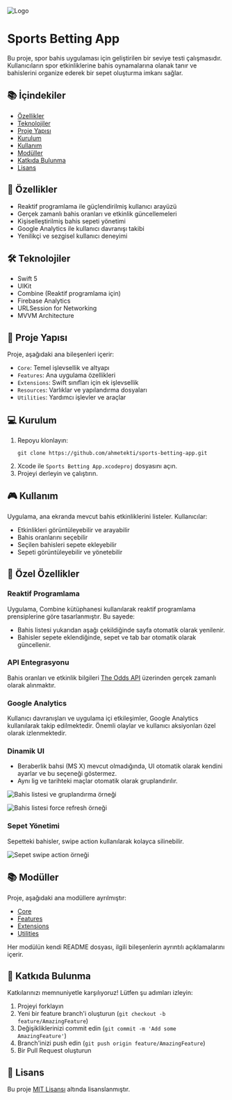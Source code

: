 ![Logo](images/header.png)

# Sports Betting App

Bu proje, spor bahis uygulaması için geliştirilen bir seviye testi çalışmasıdır. Kullanıcıların spor etkinliklerine bahis oynamalarına olanak tanır ve bahislerini organize ederek bir sepet oluşturma imkanı sağlar.

## 📚 İçindekiler

- [Özellikler](#özellikler)
- [Teknolojiler](#teknolojiler)
- [Proje Yapısı](#proje-yapısı)
- [Kurulum](#kurulum)
- [Kullanım](#kullanım)
- [Modüller](#modüller)
- [Katkıda Bulunma](#katkıda-bulunma)
- [Lisans](#lisans)

## 🌟 Özellikler

- Reaktif programlama ile güçlendirilmiş kullanıcı arayüzü
- Gerçek zamanlı bahis oranları ve etkinlik güncellemeleri
- Kişiselleştirilmiş bahis sepeti yönetimi
- Google Analytics ile kullanıcı davranışı takibi
- Yenilikçi ve sezgisel kullanıcı deneyimi

## 🛠 Teknolojiler

- Swift 5
- UIKit
- Combine (Reaktif programlama için)
- Firebase Analytics
- URLSession for Networking
- MVVM Architecture

## 📂 Proje Yapısı

Proje, aşağıdaki ana bileşenleri içerir:

- `Core`: Temel işlevsellik ve altyapı
- `Features`: Ana uygulama özellikleri
- `Extensions`: Swift sınıfları için ek işlevsellik
- `Resources`: Varlıklar ve yapılandırma dosyaları
- `Utilities`: Yardımcı işlevler ve araçlar

## 💻 Kurulum

1. Repoyu klonlayın:
   ```
   git clone https://github.com/ahmetekti/sports-betting-app.git
   ```
2. Xcode ile `Sports Betting App.xcodeproj` dosyasını açın.
3. Projeyi derleyin ve çalıştırın.

## 🎮 Kullanım

Uygulama, ana ekranda mevcut bahis etkinliklerini listeler. Kullanıcılar:

- Etkinlikleri görüntüleyebilir ve arayabilir
- Bahis oranlarını seçebilir
- Seçilen bahisleri sepete ekleyebilir
- Sepeti görüntüleyebilir ve yönetebilir

## 🚀 Özel Özellikler

### Reaktif Programlama

Uygulama, Combine kütüphanesi kullanılarak reaktif programlama prensiplerine göre tasarlanmıştır. Bu sayede:

- Bahis listesi yukarıdan aşağı çekildiğinde sayfa otomatik olarak yenilenir.
- Bahisler sepete eklendiğinde, sepet ve tab bar otomatik olarak güncellenir.

### API Entegrasyonu

Bahis oranları ve etkinlik bilgileri [The Odds API](https://the-odds-api.com/) üzerinden gerçek zamanlı olarak alınmaktır.

### Google Analytics

Kullanıcı davranışları ve uygulama içi etkileşimler, Google Analytics kullanılarak takip edilmektedir. Önemli olaylar ve kullanıcı aksiyonları özel olarak izlenmektedir.

### Dinamik UI

- Beraberlik bahsi (MS X) mevcut olmadığında, UI otomatik olarak kendini ayarlar ve bu seçeneği göstermez.
- Aynı lig ve tarihteki maçlar otomatik olarak gruplandırılır.

![Bahis listesi ve gruplandırma örneği](images/group-event.PNG)

![Bahis listesi force refresh örneği](images/force-refresh.PNG)


### Sepet Yönetimi

Sepetteki bahisler, swipe action kullanılarak kolayca silinebilir.

![Sepet swipe action örneği](images/swipe-action.PNG)

## 📚 Modüller

Proje, aşağıdaki ana modüllere ayrılmıştır:

- [Core](./Sports-Betting-App/Core/README+Core.md)
- [Features](./Sports-Betting-App/Features/README+Features.md)
- [Extensions](./Sports-Betting-App/Extensions/README+Extensions.md)
- [Utilities](./Sports-Betting-App/Utilities/README+Utilities.md)

Her modülün kendi README dosyası, ilgili bileşenlerin ayrıntılı açıklamalarını içerir.

## 🤝 Katkıda Bulunma

Katkılarınızı memnuniyetle karşılıyoruz! Lütfen şu adımları izleyin:

1. Projeyi forklayın
2. Yeni bir feature branch'i oluşturun (`git checkout -b feature/AmazingFeature`)
3. Değişikliklerinizi commit edin (`git commit -m 'Add some AmazingFeature'`)
4. Branch'inizi push edin (`git push origin feature/AmazingFeature`)
5. Bir Pull Request oluşturun

## 📄 Lisans

Bu proje [MIT Lisansı](LICENSE) altında lisanslanmıştır.
